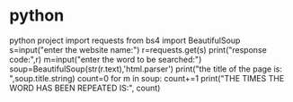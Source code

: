 # python
python project
import requests
from bs4 import BeautifulSoup
s=input("enter the website name:")
r=requests.get(s)
print("response code:",r)
m=input("enter the word to be searched:")
soup=BeautifulSoup(str(r.text),'html.parser')
print("the title of the page is: ",soup.title.string)
count=0
for m in soup:
  count+=1
print("THE TIMES THE WORD HAS BEEN REPEATED IS:", count)  
